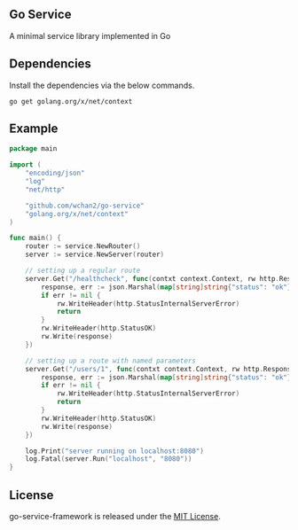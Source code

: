 ## Go Service

A minimal service library implemented in Go

## Dependencies

Install the dependencies via the below commands.

	go get golang.org/x/net/context

## Example

```go
package main

import (
	"encoding/json"
	"log"
	"net/http"

	"github.com/wchan2/go-service"
	"golang.org/x/net/context"
)

func main() {
	router := service.NewRouter()
	server := service.NewServer(router)

	// setting up a regular route
	server.Get("/healthcheck", func(contxt context.Context, rw http.ResponseWriter, req *http.Request) {
		response, err := json.Marshal(map[string]string{"status": "ok"})
		if err != nil {
			rw.WriteHeader(http.StatusInternalServerError)
			return
		}
		rw.WriteHeader(http.StatusOK)
		rw.Write(response)
	})

	// setting up a route with named parameters
	server.Get("/users/1", func(contxt context.Context, rw http.ResponseWriter, req *http.Request) {
		response, err := json.Marshal(map[string]string{"status": "ok"})
		if err != nil {
			rw.WriteHeader(http.StatusInternalServerError)
			return
		}
		rw.WriteHeader(http.StatusOK)
		rw.Write(response)
	})

	log.Print("server running on localhost:8080")
	log.Fatal(server.Run("localhost", "8080"))
}

```

## License

go-service-framework is released under the [MIT License](http://www.opensource.org/licenses/MIT).
